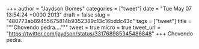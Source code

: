 
+++
author = "Jaydson Gomes"
categories = ["tweet"]
date = "Tue May 07 13:54:24 +0000 2013"
draft = false
slug = "480773ab89455675814b9352389c13c16bddc43c"
tags = ["tweet"]
title = """Chovendo pedra...."""
tweet = true
micro = true
tweet_url = "https://twitter.com/jaydson/status/331768985345486848"
+++
Chovendo pedra.
